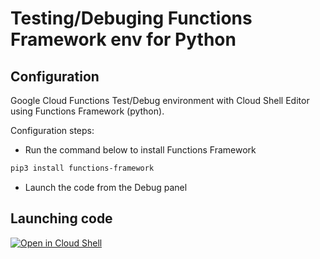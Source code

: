 # Testing/Debuging Functions Framework env for Python

## Configuration 

Google Cloud Functions Test/Debug environment with Cloud Shell Editor using Functions Framework (python).

Configuration steps:

* Run the command below to install Functions Framework

```bash
pip3 install functions-framework
```
* Launch the code from the <walkthrough-editor-spotlight spotlightId="activity-bar-debug">Debug panel</walkthrough-editor-spotlight>


## Launching code

[![Open in Cloud Shell](https://gstatic.com/cloudssh/images/open-btn.svg)](https://ide.cloud.google.com/?cloudshell_git_repo=https%3A%2F%2Fgithub.com%2FGrappeggia%2Ffunctions-framework-python-sample&cloudshell_open_in_editor=main.py&cloudshell_workspace=%2F&cloudshell_tutorial=README.md)
